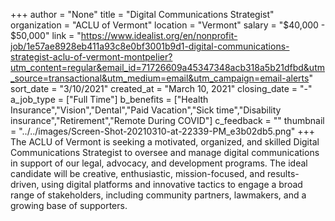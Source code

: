 +++
author = "None"
title = "Digital Communications Strategist"
organization = "ACLU of Vermont"
location = "Vermont"
salary = "$40,000 - $50,000"
link = "https://www.idealist.org/en/nonprofit-job/1e57ae8928eb411a93c8e0bf3001b9d1-digital-communications-strategist-aclu-of-vermont-montpelier?utm_content=regular&email_id=71726609a45347348acb318a5b21dfbd&utm_source=transactional&utm_medium=email&utm_campaign=email-alerts"
sort_date = "3/10/2021"
created_at = "March 10, 2021"
closing_date = "-"
a_job_type = ["Full Time"]
b_benefits = ["Health Insurance","Vision","Dental","Paid Vacation","Sick time","Disability insurance","Retirement","Remote During COVID"]
c_feedback = ""
thumbnail = "../../images/Screen-Shot-20210310-at-22339-PM_e3b02db5.png"
+++
The ACLU of Vermont is seeking a motivated, organized, and skilled Digital Communications Strategist to oversee and manage digital communications in support of our legal, advocacy, and development programs. The ideal candidate will be creative, enthusiastic, mission-focused, and results-driven, using digital platforms and innovative tactics to engage a broad range of stakeholders, including community partners, lawmakers, and a growing base of supporters.